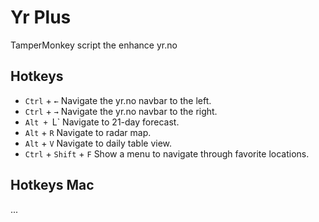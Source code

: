 # Yr Plus
TamperMonkey script the enhance yr.no

## Hotkeys
- `Ctrl` + `←` Navigate the yr.no navbar to the left.
- `Ctrl` + `→` Navigate the yr.no navbar to the right.
- `Alt + `L` Navigate to 21-day forecast.
- `Alt` + `R` Navigate to radar map.
- `Alt` + `V` Navigate to daily table view.
- `Ctrl` + `Shift` + `F` Show a menu to navigate through favorite locations.

## Hotkeys Mac
...


